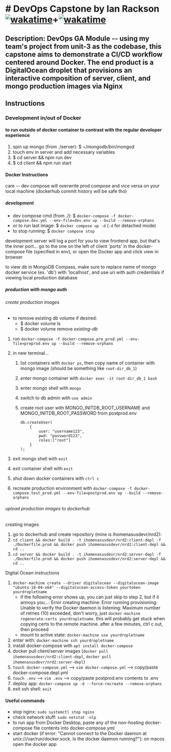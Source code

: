 # # DevOps Capstone by Ian Rackson [![wakatime](https://wakatime.com/badge/github/irackson/dockerized-mern.svg)](https://wakatime.com/badge/github/irackson/dockerized-mern)+[![wakatime](https://wakatime.com/badge/github/irackson/mern-docker.svg)](https://wakatime.com/badge/github/irackson/mern-docker)

## Description: DevOps GA Module -- using my team's project from unit-3 as the codebase, this capstone aims to demonstrate a CI/CD workflow centered around Docker. The end product is a DigitalOcean droplet that provisions an interactive composition of server, client, and mongo production images via Nginx

## Instructions

### Development in/out of Docker

#### to run outside of docker container to contrast with the regular developer experience

1. spin up mongo (from ./server): $ ~/mongodb/bin/mongod
2. touch env in server and add necessary variables
3. $ cd server && npm run dev
4. $ cd client && npm run start

#### Docker Instructions

care -- dev compose will overwrite prod compose and vice versa on your local machine (dockerhub commit history will be safe tho)

##### development

-   dev compose cmd (from ./): $ `docker-compose -f docker-compose.dev.yml --env-file=dev.env up --build --remove-orphans`
-   or to run last image: $ `docker compose up -d` (`-d` for detached mode)
-   to stop running: $ `docker compose stop`

development server will log a port for you to view frontend app, but that's the inner port... go to the one on the left of client 'ports' in the docker-compose file (specified in env), or open the Docker app and click view in browser

to view db in MongoDB Compass, make sure to replace name of mongo docker service (ex. 'db') with 'localhost', and use uri with auth credentials if viewing local production database

##### production with mongo auth

###### create production images

-   to remove existing db volume if desired:
    -   $ docker volume ls
    -   $ docker volume remove _existing-db_

1. run `docker-compose -f docker-compose.pre_prod.yml --env-file=preprod.env up --build --remove-orphans`
2. in new terminal...

    1. list containers with `docker ps`, then copy name of container with mongo image (should be something like `root-dir_db_1`)
    2. enter mongo container with `docker exec -it root-dir_db_1 bash`
    3. enter mongo shell with `mongo`
    4. switch to db admin with `use admin`
    5. create root user with MONGO_INITDB_ROOT_USERNAME and MONGO_INITDB_ROOT_PASSWORD from postprod.env

        ```language='bash'
        db.createUser(
            {
                user: "username123",
                pwd: "password123",
                roles:["root"]
            }
        );
        ```

3. exit mongo shell with `exit`
4. exit container shell with `exit`
5. shut down docker containers with `ctrl c`
6. recreate production environment with `docker-compose -f docker-compose.test_prod.yml --env-file=postprod.env up --build --remove-orphans`

###### upload production images to dockerhub

creating images

1. go to dockerhub and create repository (mine is ihomenasusdevr/nrd2):
2. `cd client && docker build . -t ihomenasusdevr/nrd2:client-depl -f ./Dockerfile.prod && docker push ihomenasusdevr/nrd2:client-depl && cd ..`
3. `cd server && docker build . -t ihomenasusdevr/nrd2:server-depl -f ./Dockerfile.prod && docker push ihomenasusdevr/nrd2:server-depl && cd ..`

Digital Ocean instructions

1. `docker-machine create --driver digitalocean --digitalocean-image "ubuntu-18-04-x64" --digitalocean-access-token yourtoken yourdropletname`
    - if the following error shows up, you can just skip to step 2, but if it annoys you...: Error creating machine: Error running provisioning: Unable to verify the Docker daemon is listening: Maximum number of retries (10) exceeded, don't worry, just `docker-machine regenerate-certs yourdropletname`. this will probably get stuck when copying certs to the remote machine. after a few minutes, ctrl c out, then proceed
    - mount to active state: `docker-machine use yourdropletname`
2. enter with: `docker-machine ssh yourdropletname`
3. install docker-compose with `apt install docker-compose`
4. docker pull client/server images (`docker pull ihomenasusdevr/nrd2:client-depl`, `docker pull ihomenasusdevr/nrd2:server-depl`)
5. `touch docker-compose.yml` --> `vim docker-compose.yml` --> copy/paste docker-compose.depl.yml
6. `touch .env` --> `vim .env` --> copy/paste postprod.env contents to .env
7. deploy app: `docker-compose up -d --force-recreate --remove-orphans`
8. exit ssh shell: `exit`

#### Useful commands

-   stop nginx: `sudo systemctl stop nginx`
-   check network stuff: `sudo netstat -nlp`
-   to run app from Docker Desktop, paste any of the non-hosting docker-compose file contents into docker-compose.yml
-   start docker (if error: "Cannot connect to the Docker daemon at unix:///var/run/docker.sock. Is the docker daemon running?"): on macos open the docker app
